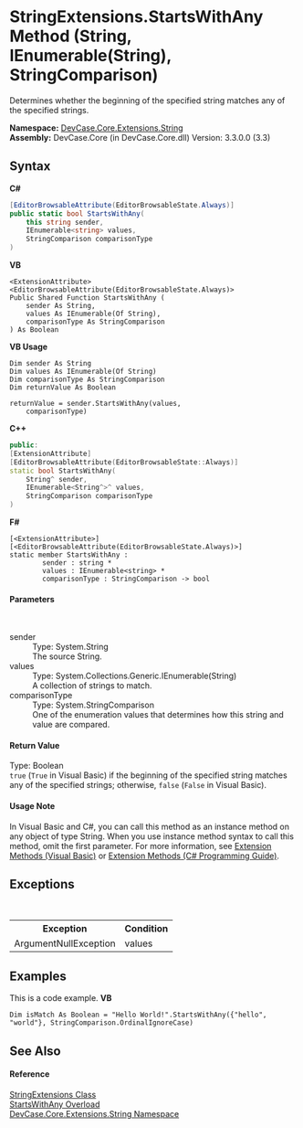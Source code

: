 # StringExtensions.StartsWithAny Method (String, IEnumerable(String), StringComparison)
 

Determines whether the beginning of the specified string matches any of the specified strings.

**Namespace:**&nbsp;<a href="N_DevCase_Core_Extensions_String">DevCase.Core.Extensions.String</a><br />**Assembly:**&nbsp;DevCase.Core (in DevCase.Core.dll) Version: 3.3.0.0 (3.3)

## Syntax

**C#**<br />
``` C#
[EditorBrowsableAttribute(EditorBrowsableState.Always)]
public static bool StartsWithAny(
	this string sender,
	IEnumerable<string> values,
	StringComparison comparisonType
)
```

**VB**<br />
``` VB
<ExtensionAttribute>
<EditorBrowsableAttribute(EditorBrowsableState.Always)>
Public Shared Function StartsWithAny ( 
	sender As String,
	values As IEnumerable(Of String),
	comparisonType As StringComparison
) As Boolean
```

**VB Usage**<br />
``` VB Usage
Dim sender As String
Dim values As IEnumerable(Of String)
Dim comparisonType As StringComparison
Dim returnValue As Boolean

returnValue = sender.StartsWithAny(values, 
	comparisonType)
```

**C++**<br />
``` C++
public:
[ExtensionAttribute]
[EditorBrowsableAttribute(EditorBrowsableState::Always)]
static bool StartsWithAny(
	String^ sender, 
	IEnumerable<String^>^ values, 
	StringComparison comparisonType
)
```

**F#**<br />
``` F#
[<ExtensionAttribute>]
[<EditorBrowsableAttribute(EditorBrowsableState.Always)>]
static member StartsWithAny : 
        sender : string * 
        values : IEnumerable<string> * 
        comparisonType : StringComparison -> bool 

```


#### Parameters
&nbsp;<dl><dt>sender</dt><dd>Type: System.String<br />The source String.</dd><dt>values</dt><dd>Type: System.Collections.Generic.IEnumerable(String)<br />A collection of strings to match.</dd><dt>comparisonType</dt><dd>Type: System.StringComparison<br />One of the enumeration values that determines how this string and value are compared.</dd></dl>

#### Return Value
Type: Boolean<br />`true` (`True` in Visual Basic) if the beginning of the specified string matches any of the specified strings; otherwise, `false` (`False` in Visual Basic).

#### Usage Note
In Visual Basic and C#, you can call this method as an instance method on any object of type String. When you use instance method syntax to call this method, omit the first parameter. For more information, see <a href="https://docs.microsoft.com/dotnet/visual-basic/programming-guide/language-features/procedures/extension-methods">Extension Methods (Visual Basic)</a> or <a href="https://docs.microsoft.com/dotnet/csharp/programming-guide/classes-and-structs/extension-methods">Extension Methods (C# Programming Guide)</a>.

## Exceptions
&nbsp;<table><tr><th>Exception</th><th>Condition</th></tr><tr><td>ArgumentNullException</td><td>values</td></tr></table>

## Examples
This is a code example. 
**VB**<br />
``` VB
Dim isMatch As Boolean = "Hello World!".StartsWithAny({"hello", "world"}, StringComparison.OrdinalIgnoreCase)
```


## See Also


#### Reference
<a href="T_DevCase_Core_Extensions_String_StringExtensions">StringExtensions Class</a><br /><a href="Overload_DevCase_Core_Extensions_String_StringExtensions_StartsWithAny">StartsWithAny Overload</a><br /><a href="N_DevCase_Core_Extensions_String">DevCase.Core.Extensions.String Namespace</a><br />